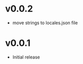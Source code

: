 v0.0.2
==================
* move strings to locales.json file

v0.0.1
==================
* Initial release
